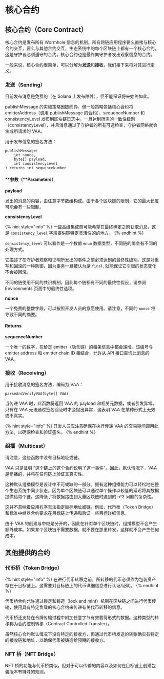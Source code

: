 # 核心合约

## 核心合约（Core Contract）

核心合约是发布所有 Wormhole 信息的机制。所有跨链应用程序要么直接与核心合约交互，要么与其他合约交互。生态系统中的每个区块链上都有一个核心合约，这是守护者必须遵守的合约。核心合约也是最终向守护者发出观察信息的合约。

一般来说，核心合约很简单，可以分解为**发送**和**接收**，我们接下来将对其进行定义。

### 发送（Sending）

目前发布消息是免费的（在 Solana 上发布除外），但不能保证将来始终如此。

publishMessage 的实施策略因链而异，但一般策略包括核心合约将 emitterAddress（调用 publishMessage 的合约）、sequenceNumber 和 consistencyLevel 发布到区块链日志中。一旦达到所需的一致性级别（consistencyLevel），并且消息通过了守护者的所有可选检查，守护者网络就会生成所请求的 VAA。

用于发布信息的签名方法：

```solidity
publishMessage(
    int nonce,
    byte[] payload,
    int consistencyLevel
) returns int sequenceNumber
```

#### **参数（**Parameters）

**payload**

发出的消息的内容，由任意字节数组构成。由于各个区块链的限制，它的最大长度可能会有一些限制。

**consistencyLevel**

{% hint style="info" %}
一些高级集成商可能希望在最终确定之前获取消息，这是 `consistency_level` 字段提供链特定灵活性的的地方。
{% endhint %}

&#x20;`consistency_level` 可以看作是一个数值 `enum` 数据类型，不同链的值会有不同的处理方式。

它描述了在守护者观察和证明所发出的事件之前必须达到的最终性级别。这是对重写和回滚的一种防御，因为事务一旦被认为是 `final`, 就能保证它引起的状态变化不会被回滚。

不同的链使用不同的共识机制，因此每个链都有不同的最终性假设，请参阅 Environments 页面中的最终性选项。

**nonce**

一个免费的整数字段，可以按照开发人员的意愿使用。请注意，不同的 `nonce` 将导致不同的摘要。

#### Returns

**sequenceNumber**

一个唯一的数字，在给定 emitter（隐含链）的每条信息中都会递增。该编号与 emitter address 和 emitter chain ID 相结合，允许从 API 接口查询此消息的 VAA。

### 接收（Receiving）

用于接收消息的签名方法，编码为 VAA：

```solidity
parseAndVerifyVAA(byte[] VAA)
```

当传递 VAA 时，此函数将返回 VAA 的 payload 和相关元数据，或者引发异常。只有在 VAA 无法通过签名验证时才会抛出异常，这表明 VAA 在某种形式上无效或不真实。

{% hint style="info" %}
开发人员应注意确保在执行传递 VAA 的交易期间调用此方法，以确保检查和验证签名。
{% endhint %}

### 组播（Multicast）

请注意，这些函数中没有目标地址或链。

VAA 只是证明 "这个链上的这个合约说明了这一事件"。因此，默认情况下，VAA 是组播的，并将在任何链上验证其真实性。

这种默认组播模型是设计中不可或缺的一部分。拥有这种组播能力可以轻松地在整个生态系统中同步状态，因为单个区块链可以通过单个操作以较低的延迟将其数据提供给每个链。这降低了将数据路由到大量区块链时遇到的 n^2 问题的复杂性。

这并不意味着应用程序无法指定目标地址或链。例如，代币桥（Token Bridge）和标准中继器合约要求在目标链上传递和验证一些目标详细信息。

由于 VAA 的创建与中继是分开的，因此在针对单个区块链时，组播模型不会产生额外成本。如果某个区块链不需要数据，就不要在那里转发，这样就不会产生任何成本。

## 其他提供的合约

### 代币桥（Token Bridge）

{% hint style="info" %}
在进行代币转移之前，所转移的代币必须作为包装资产存在于目标链上。这需要对目标链上的代币详细信息进行认证/证明。
{% endhint %}

代币桥合约允许通过锁定和铸造（lock and mint）机制在区块链之间进行代币传输，使用具有特定负载的核心合约来传递有关代币转移的信息。

代币桥还支持在令牌传输过程中附加任意字节有效载荷形式的数据。这种类型的转移称为合约控制转移（Contract Controlled Transfer）。

虽然核心合约默认情况下没有特定的接收方，但通过代币桥发送的转账确实有特定的接收链和地址，以确保代币被铸造给预期的接收方。

### NFT 桥（NFT Bridge）

NFT 桥的功能与代币桥类似，但对于可以传输的内容以及如何在目标链上创建包装版本有特殊的规则。
